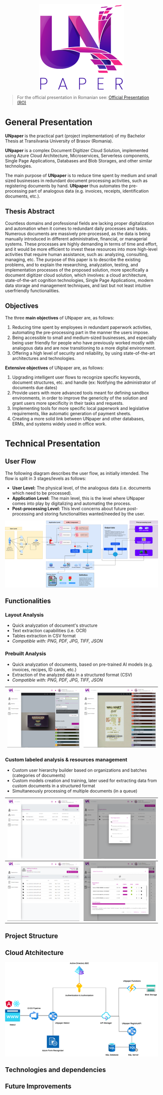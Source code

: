 


<br>

<p align="center">
  <img width="280" height="280" src="showcase/logo.png">
</p>

> For the official presentation in Romanian see: [Official Presentation (RO)](https://docs.google.com/presentation/d/1NE-3EPntD04tFKVPOI1Jnk2dVM2oLqkTfXUmQ6W1b60/edit?usp=sharing)

# General Presentation
**UNpaper** is the practical part (project implementation) of my Bachelor Thesis at Transilvania University of Brasov (Romania).

**UNpaper** is a complex Document Digitizer Cloud Solution, implemented using Azure Cloud Architecture, Microservices, Serverless components, Single Page Applications,  Databases and Blob Storages, and other similar technologies.

The main purpose of **UNpaper** is to reduce time spent by medium and small sized businesses in redundant document processing activities, such as registering documents by hand. **UNpaper** thus automates the pre-processing part of analogous data (e.g. invoices, receipts, identification documents, etc.).

## Thesis Abstract

Countless domains and professional fields are lacking proper digitalization and automation when it comes to redundant daily processes and tasks. Numerous documents are massively pre-processed, as the data is being manually introduced in different administrative, financial, or managerial systems. These processes are highly demanding in terms of time and effort, and it would be more efficient to invest these resources into more high-level activities that require human assistance, such as: analyzing, consulting, managing, etc. The purpose of this paper is to describe the existing problems, and to explain the researching, analyzation, testing, and implementation processes of the proposed solution, more specifically a document digitizer cloud solution, which involves: a cloud architecture, state-of-the-art cognition technologies, Single Page Applications, modern data storage and management techniques, and last but not least intuitive userfriendly functionalities.

## Objectives

The three **main objectives** of UNpaper are, as follows:
1. Reducing time spent by employees in redundant paperwork activities, automating the pre-processing part in the manner the users impose.
2. Being accessible to small and medium-sized businesses, and especially being user friendly for people who have previously worked mostly with analogous data and are now transitioning to a more digital environment.
3. Offering a high level of security and reliability, by using state-of-the-art architectures and technologies.

**Extensive objectives** of UNpaper are, as follows:
1. Upgrading intelligent user flows to recognize specific keywords, document structures, etc. and handle (ex: Notifying the administrator of documents due dates)
2. Provide users with more advanced tools meant for defining sandbox environments, in order to improve the genericity of the solution and grant users more specificity in their tasks and requests.
3. Implementing tools for more specific local paperwork and legislative requirements, like automatic generation of payment sheets.
4. Creating a more solid link between UNpaper and other databases, ERMs, and systems widely used in office work.

# Technical Presentation

## User Flow

The following diagram describes the user flow, as initially intended. The flow is split in 3 stages/levels as follows:
- **User Level:** The physical level, of the analogous data (i.e. documents which need to be processed).
- **Application Level:** The main level, this is the level where UNpaper comes into play by digitalizing and automating the process.
- **Post-processing Level:** This level concerns about future post-processing and storing functionalities wanted/needed by the user.

![User Flow](showcase/user-flow.png)

## Functionalities

### Layout Analysis
- Quick analyzation of document's structure
- Text extraction capabilities (i.e. OCR)
- Tables extraction in CSV format
- *Compatible with: PNG, PDF, JPG, TIFF, JSON*

### Prebuilt Analysis
- Quick analyzation of documents, based on pre-trained AI models (e.g. invoices, recipes, ID cards, etc.)
- Extraction of the analyzed data in a structured format (CSV)
- *Compatible with: PNG, PDF, JPG, TIFF, JSON*

|![Prebuilt Analysis 1](showcase/prebuilt1.png)|![Prebuilt Analysis 2](showcase/prebuilt2.png)|
|:-:|:-:|

### Custom labeled analysis & resources management
- Custom user hierarchy builder based on organizations and batches (categories of documents)
- Custom models creation and training, later used for extracting data from custom documents in a structured format
- Simultaneously processing of multiple documents (in a queue)

|![Custom Analysis 1](showcase/custom1.png)|![Custom Analysis 2](showcase/custom2.png)|
|:-:|:-:|
|![Custom Analysis 3](showcase/custom3.png)|![Custom Analysis 4](showcase/custom4.png)|

## Project Structure

## Cloud Atchitecture

![Prebuilt Analysis 1](showcase/cloud-architecture.png)

## Technologies and dependencies

## Future Improvements
